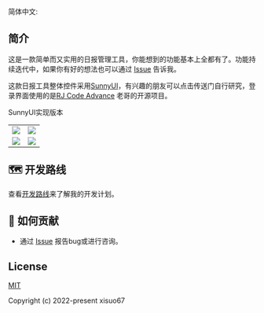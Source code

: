 简体中文:

## 简介
这是一款简单而又实用的日报管理工具，你能想到的功能基本上全都有了。功能持续迭代中，如果你有好的想法也可以通过 [Issue](https://github.com/xisuo67/Daily-Newspaper-Tools/issues) 告诉我。

这款日报工具整体控件采用[SunnyUI](https://github.com/yhuse/SunnyUI)，有兴趣的朋友可以点击传送门自行研究，登录界面使用的是[RJ Code Advance](https://github.com/RJCodeAdvance/Login-Plano-Moderno-Transparente-Placeholder-WinForm-C-Sharp) 老哥的开源项目。





SunnyUI实现版本

<table>
    <tr>
        <td><img src="http://39.108.178.216:10086/uploads/github/images/login.png"/></td>
        <td><img src="http://39.108.178.216:10086/uploads/github/images/newpaper.png"/></td>
    </tr>
    <tr>
         <td><img src="http://39.108.178.216:10086/uploads/github/images/newspaper1.png"/></td>
        <td><img src="http://39.108.178.216:10086/uploads/github/images/newspaper2.png"/></td>
    </tr>
</table>

</div>

## 🗺 开发路线

查看[开发路线](https://github.com/users/xisuo67/projects/4)来了解我的开发计划。

## 🤝 如何贡献

- 通过 [Issue](https://github.com/xisuo67/Daily-Newspaper-Tools/issues) 报告bug或进行咨询。



## License

[MIT](https://github.com/xisuo67/Costura-Decompress/blob/main/LICENSE)

Copyright (c) 2022-present xisuo67
